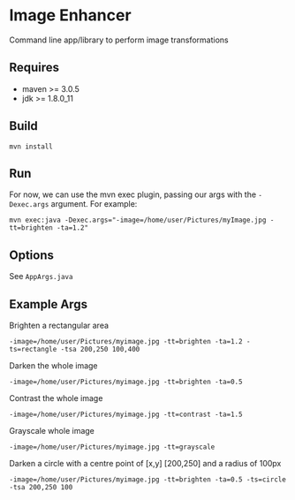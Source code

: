 # Image Enhancer #

Command line app/library to perform image transformations

## Requires ##

* maven >= 3.0.5
* jdk >= 1.8.0_11

## Build ##

    mvn install

## Run ##
For now, we can use the mvn exec plugin, passing our args with the `-Dexec.args` argument. For example:

    mvn exec:java -Dexec.args="-image=/home/user/Pictures/myImage.jpg -tt=brighten -ta=1.2"

## Options ##

See `AppArgs.java`

## Example Args ##

Brighten a rectangular area

    -image=/home/user/Pictures/myimage.jpg -tt=brighten -ta=1.2 -ts=rectangle -tsa 200,250 100,400

Darken the whole image

    -image=/home/user/Pictures/myimage.jpg -tt=brighten -ta=0.5

Contrast the whole image

    -image=/home/user/Pictures/myimage.jpg -tt=contrast -ta=1.5

Grayscale whole image

    -image=/home/user/Pictures/myimage.jpg -tt=grayscale

Darken a circle with a centre point of [x,y] [200,250] and a radius of 100px

    -image=/home/user/Pictures/myimage.jpg -tt=brighten -ta=0.5 -ts=circle -tsa 200,250 100